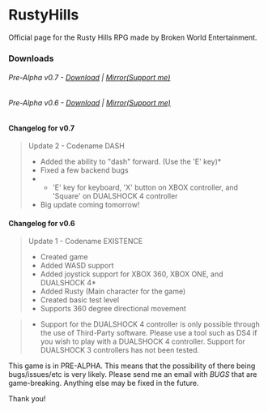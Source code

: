 # RustyHills
Official page for the Rusty Hills RPG made by Broken World Entertainment.

### Downloads
###### Pre-Alpha v0.7 - [Download](https://www.dropbox.com/s/znpgvsmqdt013px/RustyHillsRPGv07A-Installer.exe?dl=0) | [Mirror(Support me)](http://adf.ly/1bfvZk)
###### Pre-Alpha v0.6 - [Download](https://www.dropbox.com/s/p59tzu6i3pw6qtg/RustyHillsRPG-Installer.exe?dl=0) | [Mirror(Support me)](http://adf.ly/1bfvcN)

#### Changelog for v0.7
> Update 2 - Codename DASH
> - Added the ability to "dash" forward. (Use the 'E' key)*
> - Fixed a few backend bugs
> - * 'E' key for keyboard, 'X' button on XBOX controller, and 'Square' on DUALSHOCK 4 controller
> - Big update coming tomorrow!

#### Changelog for v0.6
> Update 1 - Codename EXISTENCE 
> - Created game
> - Added WASD support
> - Added joystick support for XBOX 360, XBOX ONE, and DUALSHOCK 4*
> - Added Rusty (Main character for the game)
> - Created basic test level
> - Supports 360 degree directional movement

> * Support for the DUALSHOCK 4 controller is only possible through the use of Third-Party software. Please use a tool such as DS4 if you wish to play with a DUALSHOCK 4 controller. Support for DUALSHOCK 3 controllers has not been tested.

This game is in PRE-ALPHA. This means that the possibility of there being bugs/issues/etc is very likely. Please send me an email with *BUGS* that are game-breaking. Anything else may be fixed in the future. 

Thank you!
